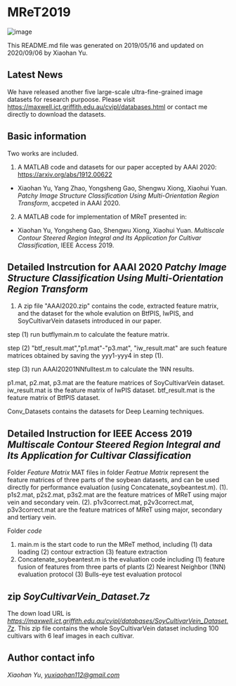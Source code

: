 # MReT2019
![image](https://user-images.githubusercontent.com/9549469/119602490-9905cf80-be2e-11eb-8535-28f152c0d3b2.png)

This README.md file was generated on 2019/05/16 and updated on 2020/09/06 by Xiaohan Yu.

## Latest News
We have released another five large-scale ultra-fine-grained image datasets for research purpoose. Please visit https://maxwell.ict.griffith.edu.au/cvipl/databases.html or contact me directly to download the datasets.

## Basic information
Two works are included.
1. A MATLAB code and datasets for our paper accepted by AAAI 2020: https://arxiv.org/abs/1912.00622
* Xiaohan Yu, Yang Zhao, Yongsheng Gao, Shengwu Xiong, Xiaohui Yuan. *Patchy Image Structure Classification Using Multi-Orientation Region Transform*, accpeted in AAAI 2020. 

2. A MATLAB code for implementation of MReT presented in:
* Xiaohan Yu, Yongsheng Gao, Shengwu Xiong, Xiaohui Yuan. *Multiscale Contour Steered Region Integral and Its Application for Cultivar Classification*, IEEE Access 2019.

## Detailed Instrcution for AAAI 2020 *Patchy Image Structure Classification Using Multi-Orientation Region Transform*
1. A zip file "AAAI2020.zip" contains the code, extracted feature matrix, and the dataset for the whole evalution on BtfPIS, IwPIS, and SoyCultivarVein datasets introduced in our paper. 

step (1) run butflymain.m to calculate the feature matrix.

step (2) "btf_result.mat","p1.mat"-"p3.mat", "iw_result.mat" are such feature matrices obtained by saving the yyy1-yyy4 in step (1). 

step (3) run AAAI20201NNfulltest.m to calculate the 1NN results.

p1.mat, p2.mat, p3.mat are the feature matrices of SoyCultivarVein dataset. iw_result.mat is the feature matrix of IwPIS dataset. btf_result.mat is the feature matrix of BtfPIS dataset.

Conv_Datasets contains the datasets for Deep Learning techniques.

## Detailed Instruction for IEEE Access 2019 *Multiscale Contour Steered Region Integral and Its Application for Cultivar Classification*
Folder *Feature Matrix*
MAT files in folder *Featrue Matrix* represent the feature matrices of three parts of the soybean datasets, and can be used directly for performance evaluation (using Concatenate_soybeantest.m).
(1). p1s2.mat, p2s2.mat, p3s2.mat are the feature matrices of MReT using major vein and secondary vein.
(2). p1v3correct.mat, p2v3correct.mat, p3v3correct.mat are the feature matrices of MReT using major, secondary and tertiary vein.

Folder *code*
1. main.m is the start code to run the MReT method, including
(1) data loading
(2) contour extraction
(3) feature extraction
2. Concatenate_soybeantest.m is the evaluation code including
(1) feature fusion of features from three parts of plants
(2) Nearest Neighbor (1NN) evaluation protocol
(3) Bulls-eye test evaluation protocol

## zip *SoyCultivarVein_Dataset.7z*
The down load URL is *https://maxwell.ict.griffith.edu.au/cvipl/databases/SoyCultivarVein_Dataset.7z*.
This zip file contains the whole SoyCultivarVein dataset including 100 cultivars with 6 leaf images in each cultivar.

## Author contact info
*Xiaohan Yu*, *yuxiaohan112@gmail.com*

